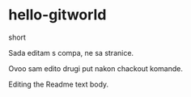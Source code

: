 # hello-gitworld
short

Sada editam s compa, ne sa stranice.

Ovoo sam edito drugi put nakon chackout komande.

Editing the Readme text body.


